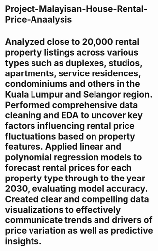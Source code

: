 # Project-Malayisan-House-Rental-Price-Anaalysis

# Analyzed close to 20,000 rental property listings across various types such as duplexes, studios, apartments, service residences, condominiums and others in the Kuala Lumpur and Selangor region. Performed comprehensive data cleaning and EDA to uncover key factors influencing rental price fluctuations based on property features. Applied linear and polynomial regression models to forecast rental prices for each property type through to the year 2030, evaluating model accuracy. Created clear and compelling data visualizations to effectively communicate trends and drivers of price variation as well as predictive insights.
